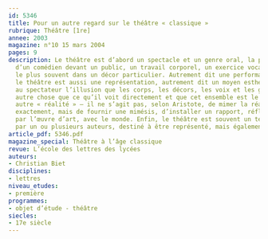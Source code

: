 ```yaml
---
id: 5346
title: Pour un autre regard sur le théâtre « classique »
rubrique: Théâtre [1re]
annee: 2003
magazine: n°10 15 mars 2004
pages: 9
description: Le théâtre est d’abord un spectacle et un genre oral, la prestation
  d’un comédien devant un public, un travail corporel, un exercice vocal et gestuel,
  le plus souvent dans un décor particulier. Autrement dit une performance. Cependant,
  le théâtre est aussi une représentation, autrement dit un moyen esthétique d’offrir
  au spectateur l’illusion que les corps, les décors, les voix et les gestes sont
  autre chose que ce qu’il voit directement et que cet ensemble est le simulacre d’une
  autre « réalité » – il ne s’agit pas, selon Aristote, de mimer la réalité pour l’imiter
  exactement, mais de fournir une mimésis, d’installer un rapport, réfléchi et médiatisé
  par l’œuvre d’art, avec le monde. Enfin, le théâtre est souvent un texte produit
  par un ou plusieurs auteurs, destiné à être représenté, mais également à être lu…
article_pdf: 5346.pdf
magazine_special: Théâtre à l’âge classique
revue: L’école des lettres des lycées
auteurs:
- Christian Biet
disciplines:
- lettres
niveau_etudes:
- première
programmes:
- objet d’étude - théâtre
siecles:
- 17e siècle
---
```

